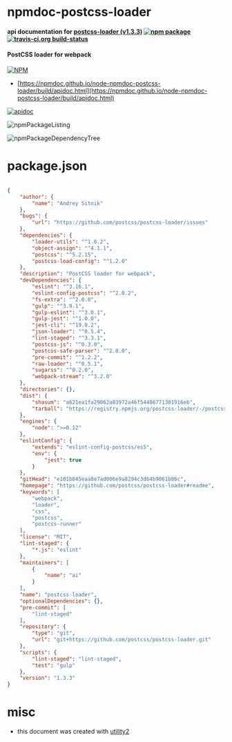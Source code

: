 # npmdoc-postcss-loader

#### api documentation for  [postcss-loader (v1.3.3)](https://github.com/postcss/postcss-loader#readme)  [![npm package](https://img.shields.io/npm/v/npmdoc-postcss-loader.svg?style=flat-square)](https://www.npmjs.org/package/npmdoc-postcss-loader) [![travis-ci.org build-status](https://api.travis-ci.org/npmdoc/node-npmdoc-postcss-loader.svg)](https://travis-ci.org/npmdoc/node-npmdoc-postcss-loader)

#### PostCSS loader for webpack

[![NPM](https://nodei.co/npm/postcss-loader.png?downloads=true&downloadRank=true&stars=true)](https://www.npmjs.com/package/postcss-loader)

- [https://npmdoc.github.io/node-npmdoc-postcss-loader/build/apidoc.html](https://npmdoc.github.io/node-npmdoc-postcss-loader/build/apidoc.html)

[![apidoc](https://npmdoc.github.io/node-npmdoc-postcss-loader/build/screenCapture.buildCi.browser.%252Ftmp%252Fbuild%252Fapidoc.html.png)](https://npmdoc.github.io/node-npmdoc-postcss-loader/build/apidoc.html)

![npmPackageListing](https://npmdoc.github.io/node-npmdoc-postcss-loader/build/screenCapture.npmPackageListing.svg)

![npmPackageDependencyTree](https://npmdoc.github.io/node-npmdoc-postcss-loader/build/screenCapture.npmPackageDependencyTree.svg)



# package.json

```json

{
    "author": {
        "name": "Andrey Sitnik"
    },
    "bugs": {
        "url": "https://github.com/postcss/postcss-loader/issues"
    },
    "dependencies": {
        "loader-utils": "^1.0.2",
        "object-assign": "^4.1.1",
        "postcss": "^5.2.15",
        "postcss-load-config": "^1.2.0"
    },
    "description": "PostCSS loader for webpack",
    "devDependencies": {
        "eslint": "^3.16.1",
        "eslint-config-postcss": "^2.0.2",
        "fs-extra": "^2.0.0",
        "gulp": "^3.9.1",
        "gulp-eslint": "^3.0.1",
        "gulp-jest": "^1.0.0",
        "jest-cli": "^19.0.2",
        "json-loader": "^0.5.4",
        "lint-staged": "^3.3.1",
        "postcss-js": "^0.3.0",
        "postcss-safe-parser": "^2.0.0",
        "pre-commit": "^1.2.2",
        "raw-loader": "^0.5.1",
        "sugarss": "^0.2.0",
        "webpack-stream": "^3.2.0"
    },
    "directories": {},
    "dist": {
        "shasum": "a621ea1fa29062a83972a46f54486771301916eb",
        "tarball": "https://registry.npmjs.org/postcss-loader/-/postcss-loader-1.3.3.tgz"
    },
    "engines": {
        "node": ">=0.12"
    },
    "eslintConfig": {
        "extends": "eslint-config-postcss/es5",
        "env": {
            "jest": true
        }
    },
    "gitHead": "e101b845eaa8e7ad006e9a8294c3d64b9061b86c",
    "homepage": "https://github.com/postcss/postcss-loader#readme",
    "keywords": [
        "webpack",
        "loader",
        "css",
        "postcss",
        "postcss-runner"
    ],
    "license": "MIT",
    "lint-staged": {
        "*.js": "eslint"
    },
    "maintainers": [
        {
            "name": "ai"
        }
    ],
    "name": "postcss-loader",
    "optionalDependencies": {},
    "pre-commit": [
        "lint-staged"
    ],
    "repository": {
        "type": "git",
        "url": "git+https://github.com/postcss/postcss-loader.git"
    },
    "scripts": {
        "lint-staged": "lint-staged",
        "test": "gulp"
    },
    "version": "1.3.3"
}
```



# misc
- this document was created with [utility2](https://github.com/kaizhu256/node-utility2)
